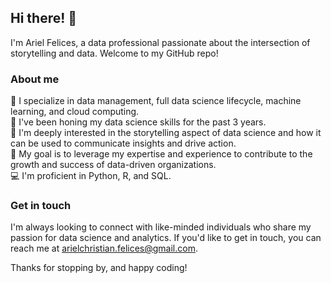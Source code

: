 ## Hi there! 👋
I'm Ariel Felices, a data professional passionate about the intersection of storytelling and data. Welcome to my GitHub repo!

### About me  
🔭 I specialize in data management, full data science lifecycle, machine learning, and cloud computing.  
🌱 I've been honing my data science skills for the past 3 years.  
👀 I'm deeply interested in the storytelling aspect of data science and how it can be used to communicate insights and drive action.  
💞️ My goal is to leverage my expertise and experience to contribute to the growth and success of data-driven organizations.  
💻 I'm proficient in Python, R, and SQL.  

### Get in touch
I'm always looking to connect with like-minded individuals who share my passion for data science and analytics. If you'd like to get in touch, you can reach me at arielchristian.felices@gmail.com.

Thanks for stopping by, and happy coding!

<!---
A-C-A-F/A-C-A-F is a ✨ special ✨ repository because its `README.md` (this file) appears on your GitHub profile.
You can click the Preview link to take a look at your changes.
--->

